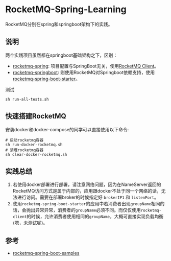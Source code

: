 # RocketMQ-Spring-Learning

RocketMQ分别在spring和springboot架构下的实践。

## 说明

两个实践项目虽然都在springboot基础架构之下，区别：

* [rocketmq-spring](./rocketmq-spring): 项目配置与SpringBoot无关，使用[RocketMQ Client](https://mvnrepository.com/artifact/org.apache.rocketmq/rocketmq-client)。
* [rocketmq-springboot](./rocketmq-springboot): 则使用RocketMQ对Springboot依赖支持，使用[rocketmq-spring-boot-starter](https://mvnrepository.com/artifact/org.apache.rocketmq/rocketmq-spring-boot-starter)。

测试

```
sh run-all-tests.sh
```

## 快速搭建RocketMQ

安装docker和docker-compose的同学可以直接使用以下命令:

```
# 启动rocketmq容器
sh run-docker-rocketmq.sh
# 清理rocketmq容器
sh clear-docker-rocketmq.sh
```

## 实践总结

1. 若使用docker部署进行部署，请注意网络问题，因为在NameServer返回的RocketMQ访问方式是属于内部的，应用跟docker不处于同一个网络的话，无法进行访问。需要在部署broker的时候指定好 `brokerIP1` 和 `listenPort`。
2. 使用`rocketmq-spring-boot-starter`的应用中若消费者出现`groupName`相同的话，会抛出异常异常，消费者的`groupName`必须不同。而仅仅使用`rocketmq-client`的时候，允许消费者使用相同的`groupName`，大概可直接实现负载均衡(嗯，未测试呢)。

## 参考

* [rocketmq-spring-boot-samples](https://github.com/apache/rocketmq-spring/blob/master/rocketmq-spring-boot-samples)


